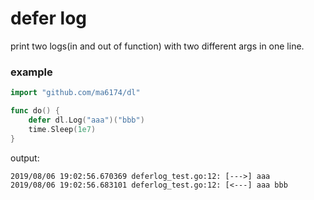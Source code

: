 # defer log

print two logs(in and out of function) with two different args in one line.

### example

```go
import "github.com/ma6174/dl"

func do() {
	defer dl.Log("aaa")("bbb")
	time.Sleep(1e7)
}
```

output:

```
2019/08/06 19:02:56.670369 deferlog_test.go:12: [--->] aaa
2019/08/06 19:02:56.683101 deferlog_test.go:12: [<---] aaa bbb
```
